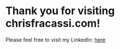 <html lang="en">
	<head>
		<meta charset="UTF-8">		
		<title>Christopher Fracassi Homepage</title>	
	</head>
	<body>
		<h1>Thank you for visiting chrisfracassi.com!</h1>
		Please feel free to visit my LinkedIn:
		<a href="https://www.linkedin.com/in/christopherfracassi" target="_blank">here</a>
	</body>
</html>
